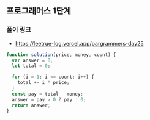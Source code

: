 ## 프로그래머스 1단계

### 풀이 링크

- https://leetrue-log.vercel.app/pargrammers-day25

```javascript
function solution(price, money, count) {
  var answer = 0;
  let total = 0;

  for (i = 1; i <= count; i++) {
    total += i * price;
  }
  const pay = total - money;
  answer = pay > 0 ? pay : 0;
  return answer;
}
```

